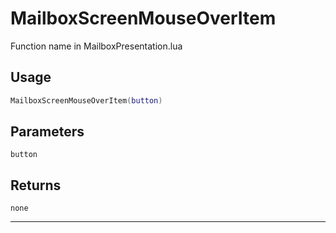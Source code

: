 # MailboxScreenMouseOverItem
Function name in MailboxPresentation.lua
## Usage
```lua
MailboxScreenMouseOverItem(button)
```
## Parameters
`button`
## Returns
`none`

---